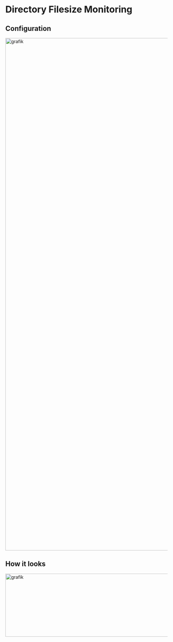 # Directory Filesize Monitoring

## Configuration
<img width="1038" height="1594" alt="grafik" src="https://github.com/user-attachments/assets/636d4d90-3e5d-4983-8485-4027e5224c31" />


## How it looks

<img width="824" height="196" alt="grafik" src="https://github.com/user-attachments/assets/267f10d9-5669-456a-93f2-d4feccf73ab3" />
